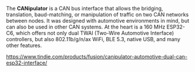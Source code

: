 The **CANipulator** is a CAN bus interface that allows the bridging, translation, baud-matching, or manipulation of traffic on two CAN networks between nodes. It was designed with automotive environments in mind, but can also be used in other CAN systems. At the heart is a 160 MHz ESP32-C6, which offers not only dual TWAI (Two-Wire Automotive Interface) controllers, but also 802.11b/g/n/ax WiFi, BLE 5.3, native USB, and many other features.

https://www.tindie.com/products/fusion/canipulator-automotive-dual-can-esp32-interface/

